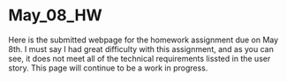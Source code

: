 # May_08_HW

Here is the submitted webpage for the homework assignment due on May 8th. I must say I had great difficulty with this assignment, and as you can see, it does not meet all of the technical requirements lissted in the user story. This page will continue to be a work in progress.

